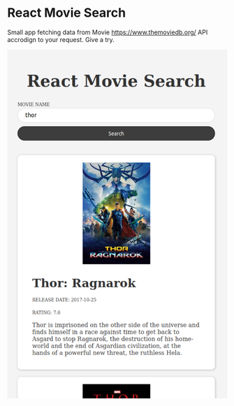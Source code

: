 # React Movie Search

Small app fetching data from Movie https://www.themoviedb.org/ API accrodign to your request. 
Give a try.


![alt text](image/image.png)
